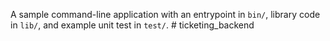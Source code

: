 A sample command-line application with an entrypoint in `bin/`, library code
in `lib/`, and example unit test in `test/`.
#   t i c k e t i n g _ b a c k e n d  
 